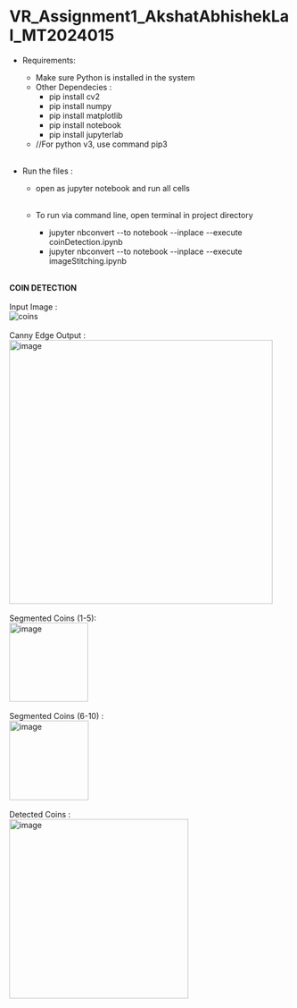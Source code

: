 # VR_Assignment1_AkshatAbhishekLal_MT2024015 <br>
- Requirements: <br>
  - Make sure Python is installed in the system <br>
  - Other Dependecies : <br>
    - pip install cv2 <br>
    - pip install numpy <br>
    - pip install matplotlib <br>
    - pip install notebook <br>
    - pip install jupyterlab <br>
  - //For python v3, use command pip3 <br> <br>

- Run the files : <br>
  - open as jupyter notebook and run all cells <br><br>
    
  - To run via command line, open terminal in project directory <br>
    - jupyter nbconvert --to notebook --inplace --execute coinDetection.ipynb<br>
    - jupyter nbconvert --to notebook --inplace --execute imageStitching.ipynb<br><br>

**COIN DETECTION** <br><br>
Input Image : <br>
![coins](https://github.com/user-attachments/assets/95b39def-9ac6-46b1-9b1c-e155d2ac4f92)<br><br>
Canny Edge Output : <br>
<img width="472" alt="image" src="https://github.com/user-attachments/assets/82bc72c8-2cc9-4b92-80c8-d479e0b8770e" /><br><br>
Segmented Coins (1-5): <br>
<img width="141" alt="image" src="https://github.com/user-attachments/assets/08596ad3-c3d6-4067-a292-362216034565" /><br><br>
Segmented Coins (6-10) : <br>
<img width="142" alt="image" src="https://github.com/user-attachments/assets/b9a44736-80b2-43db-b567-661208402029" /><br><br>
Detected Coins : <br>
<img width="321" alt="image" src="https://github.com/user-attachments/assets/969f09af-9e59-4fbf-8330-e7d5d179af49" /><br><br>



